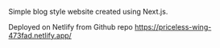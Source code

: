 Simple blog style website created using Next.js.   

Deployed on Netlify from Github repo
https://priceless-wing-473fad.netlify.app/
